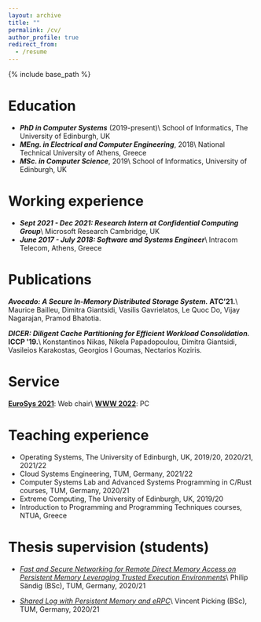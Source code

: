 ```yaml
---
layout: archive
title: ""
permalink: /cv/
author_profile: true
redirect_from:
  - /resume
---
```


{% include base_path %}


Education
======
* <strong>*PhD in Computer Systems*</strong> (2019-present)\\
    School of Informatics, The University of Edinburgh, UK
* <strong>*MEng. in Electrical and Computer Engineering*</strong>, 2018\\
    National Technical University of Athens, Greece
* <strong>*MSc. in Computer Science*</strong>, 2019\\
    School of Informatics, University of Edinburgh, UK

Working experience
======
* <strong>*Sept 2021 - Dec 2021: Research Intern at Confidential Computing Group*</strong>\\
    Microsoft Research Cambridge, UK
* <strong>*June 2017 - July 2018: Software and Systems Engineer*</strong>\\
    Intracom Telecom, Athens, Greece

Publications
======
<strong>*Avocado: A Secure In-Memory Distributed Storage System.* ATC’21.</strong>\\
Maurice Bailleu, Dimitra Giantsidi, Vasilis Gavrielatos, Le Quoc Do, Vijay Nagarajan, Pramod Bhatotia.

<strong>*DICER: Diligent Cache Partitioning for Efficient Workload Consolidation.* ICCP '19.</strong>\\
Konstantinos Nikas, Nikela Papadopoulou, Dimitra Giantsidi, Vasileios Karakostas, Georgios I Goumas, Nectarios Koziris.


Service
======
[<strong>EuroSys 2021</strong>](https://2021.eurosys.org/): Web chair\\
[<strong>WWW 2022</strong>](https://www2022.thewebconf.org/): PC



Teaching experience
======
* Operating Systems, The University of Edinburgh, UK, 2019/20, 2020/21, 2021/22
* Cloud Systems Engineering, TUM, Germany, 2021/22
* Computer Systems Lab and Advanced Systems Programming in C/Rust courses, TUM, Germany, 2020/21
* Extreme Computing, The University of Edinburgh, UK, 2019/20
* Introduction to Programming and Programming Techniques courses, NTUA, Greece

Thesis supervision (students)
======
* [*Fast and Secure Networking for Remote Direct Memory Access on Persistent Memory Leveraging Trusted Execution Environments*](https://dse.in.tum.de/wp-content/uploads/2022/01/BT_SaendigPhilip.pdf)\\
    Philip Sändig (BSc), TUM, Germany, 2020/21

* [*Shared Log with Persistent Memory and eRPC*](https://dse.in.tum.de/wp-content/uploads/2022/01/BA_Vincent-Picking.pdf)\\
    Vincent Picking (BSc), TUM, Germany, 2020/21
